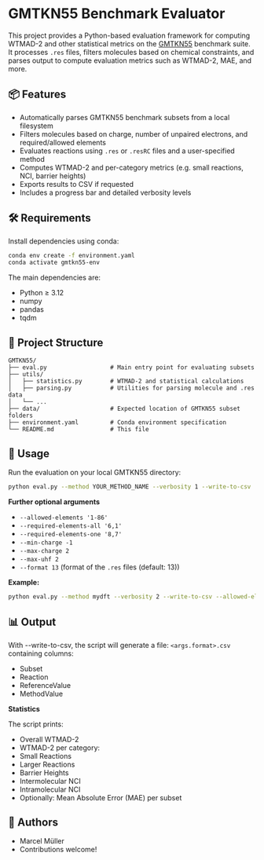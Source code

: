 # GMTKN55 Benchmark Evaluator

This project provides a Python-based evaluation framework for computing WTMAD-2 and other statistical metrics on the [GMTKN55](https://pubs.rsc.org/en/content/articlelanding/2017/cp/c7cp04913g) benchmark suite.
It processes `.res` files, filters molecules based on chemical constraints, and parses output to compute evaluation metrics such as WTMAD-2, MAE, and more.

## 📦 Features

- Automatically parses GMTKN55 benchmark subsets from a local filesystem
- Filters molecules based on charge, number of unpaired electrons, and required/allowed elements
- Evaluates reactions using `.res` or `.resRC` files and a user-specified method
- Computes WTMAD-2 and per-category metrics (e.g. small reactions, NCI, barrier heights)
- Exports results to CSV if requested
- Includes a progress bar and detailed verbosity levels

## 🛠 Requirements

Install dependencies using conda:

```bash
conda env create -f environment.yaml
conda activate gmtkn55-env
```

The main dependencies are:

- Python ≥ 3.12
- numpy
- pandas
- tqdm

## 📁 Project Structure

```
GMTKN55/
├── eval.py                  # Main entry point for evaluating subsets
├── utils/
│   ├── statistics.py        # WTMAD-2 and statistical calculations
│   ├── parsing.py           # Utilities for parsing molecule and .res data
│   └── ...
├── data/                    # Expected location of GMTKN55 subset folders
├── environment.yaml         # Conda environment specification
└── README.md                # This file
```

## 🚀 Usage

Run the evaluation on your local GMTKN55 directory:

```bash
python eval.py --method YOUR_METHOD_NAME --verbosity 1 --write-to-csv
```

**Further optional arguments**

- `--allowed-elements '1-86'`
- `--required-elements-all '6,1'`
- `--required-elements-one '8,7'`
- `--min-charge -1`
- `--max-charge 2`
- `--max-uhf 2`
- `--format 13` (format of the `.res` files (default: 13))
  
**Example:**

```bash
python eval.py --method mydft --verbosity 2 --write-to-csv --allowed-elements '1-20'
```

## 📊 Output

With --write-to-csv, the script will generate a file: `<args.format>.csv` containing columns:

- Subset
- Reaction
- ReferenceValue
- MethodValue

**Statistics**

The script prints:

- Overall WTMAD-2
- WTMAD-2 per category:
- Small Reactions
- Larger Reactions
- Barrier Heights
- Intermolecular NCI
- Intramolecular NCI
- Optionally: Mean Absolute Error (MAE) per subset

## 👥 Authors

- Marcel Müller
- Contributions welcome!
